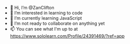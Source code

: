 - 👋 Hi, I’m @ZanClifton
- 👀 I’m interested in learning to code
- 🌱 I’m currently learning JavaScript
- 💞️ I’m not ready to collaborate on anything yet
- 📫 You can see what I'm up to at https://www.sololearn.com/Profile/24391469/?ref=app 

<!---
ZanClifton/ZanClifton is a ✨ special ✨ repository because its `README.md` (this file) appears on your GitHub profile.
You can click the Preview link to take a look at your changes.
--->
